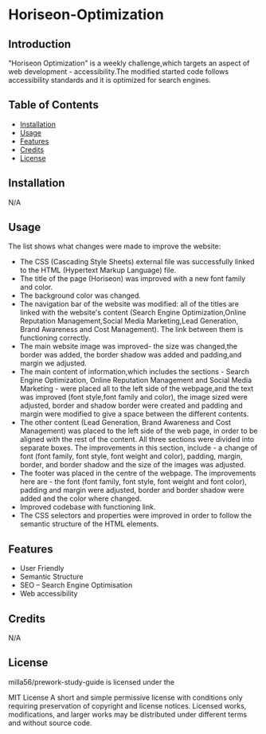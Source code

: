 # Horiseon-Optimization

## Introduction

"Horiseon Optimization" is a weekly challenge,which targets an aspect of web development - accessibility.The modified started code follows accessibility standards and it is optimized for search engines.

## Table of Contents 

- [Installation](#installation)
- [Usage](#usage)
- [Features](#features)
- [Credits](#credits)
- [License](#license)

## Installation

N/A

## Usage

The list shows what changes were made to improve the website:
- The CSS (Cascading Style Sheets) external file was successfully linked to the HTML (Hypertext Markup Language) file.
- The title of the page (Horiseon) was improved with a new font family and color.
- The background color was changed.
- The navigation bar of the website was modified: all of the titles are linked with the website's content (Search Engine Optimization,Online Reputation Management,Social Media Marketing,Lead Generation, Brand Awareness and Cost Management). The link between them is functioning correctly.
- The main website image was improved- the size was changed,the border was added, the border shadow was added and padding,and margin we adjusted.
- The main content of information,which includes the sections - Search Engine Optimization, Online Reputation Management and Social Media Marketing - were placed all to the left side of the webpage,and the text was improved (font style,font family and color), the image sized were adjusted, border and shadow border were created and padding and margin were modified to give a space between the different contents.
- The other content (Lead Generation, Brand Awareness and Cost Management) was placed to the left side of the web page, in order to be aligned with the rest of the content.
All three sections were divided into separate boxes. The improvements in this section, include - a change of font (font family, font style, font weight and color), padding, margin, border, and border shadow and the size of the images was adjusted.
- The footer was placed in the centre of the webpage. The improvements here are - the font (font family, font style, font weight and font color), padding and margin were adjusted, border and border shadow were added and the color where changed.
- Improved codebase with functioning link.
- The CSS selectors and properties were improved in order to follow the semantic structure of the HTML elements.


## Features
- User Friendly
- Semantic Structure
- SEO – Search Engine Optimisation
- Web accessibility 

## Credits

N/A

## License

milla56/prework-study-guide is licensed under the

MIT License
A short and simple permissive license with conditions only requiring preservation of copyright and license notices. Licensed works, modifications, and larger works may be distributed under different terms and without source code.
